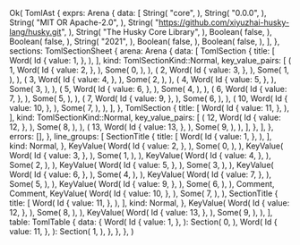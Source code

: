 Ok(
    TomlAst {
        exprs: Arena {
            data: [
                String(
                    "core",
                ),
                String(
                    "0.0.0",
                ),
                String(
                    "MIT OR Apache-2.0",
                ),
                String(
                    "https://github.com/xiyuzhai-husky-lang/husky.git",
                ),
                String(
                    "The Husky Core Library",
                ),
                Boolean(
                    false,
                ),
                Boolean(
                    false,
                ),
                String(
                    "2021",
                ),
                Boolean(
                    false,
                ),
                Boolean(
                    false,
                ),
            ],
        },
        sections: TomlSectionSheet {
            arena: Arena {
                data: [
                    TomlSection {
                        title: [
                            Word(
                                Id {
                                    value: 1,
                                },
                            ),
                        ],
                        kind: TomlSectionKind::Normal,
                        key_value_pairs: [
                            (
                                1,
                                Word(
                                    Id {
                                        value: 2,
                                    },
                                ),
                                Some(
                                    0,
                                ),
                            ),
                            (
                                2,
                                Word(
                                    Id {
                                        value: 3,
                                    },
                                ),
                                Some(
                                    1,
                                ),
                            ),
                            (
                                3,
                                Word(
                                    Id {
                                        value: 4,
                                    },
                                ),
                                Some(
                                    2,
                                ),
                            ),
                            (
                                4,
                                Word(
                                    Id {
                                        value: 5,
                                    },
                                ),
                                Some(
                                    3,
                                ),
                            ),
                            (
                                5,
                                Word(
                                    Id {
                                        value: 6,
                                    },
                                ),
                                Some(
                                    4,
                                ),
                            ),
                            (
                                6,
                                Word(
                                    Id {
                                        value: 7,
                                    },
                                ),
                                Some(
                                    5,
                                ),
                            ),
                            (
                                7,
                                Word(
                                    Id {
                                        value: 9,
                                    },
                                ),
                                Some(
                                    6,
                                ),
                            ),
                            (
                                10,
                                Word(
                                    Id {
                                        value: 10,
                                    },
                                ),
                                Some(
                                    7,
                                ),
                            ),
                        ],
                    },
                    TomlSection {
                        title: [
                            Word(
                                Id {
                                    value: 11,
                                },
                            ),
                        ],
                        kind: TomlSectionKind::Normal,
                        key_value_pairs: [
                            (
                                12,
                                Word(
                                    Id {
                                        value: 12,
                                    },
                                ),
                                Some(
                                    8,
                                ),
                            ),
                            (
                                13,
                                Word(
                                    Id {
                                        value: 13,
                                    },
                                ),
                                Some(
                                    9,
                                ),
                            ),
                        ],
                    },
                ],
            },
            errors: [],
        },
        line_groups: [
            SectionTitle {
                title: [
                    Word(
                        Id {
                            value: 1,
                        },
                    ),
                ],
                kind: Normal,
            },
            KeyValue(
                Word(
                    Id {
                        value: 2,
                    },
                ),
                Some(
                    0,
                ),
            ),
            KeyValue(
                Word(
                    Id {
                        value: 3,
                    },
                ),
                Some(
                    1,
                ),
            ),
            KeyValue(
                Word(
                    Id {
                        value: 4,
                    },
                ),
                Some(
                    2,
                ),
            ),
            KeyValue(
                Word(
                    Id {
                        value: 5,
                    },
                ),
                Some(
                    3,
                ),
            ),
            KeyValue(
                Word(
                    Id {
                        value: 6,
                    },
                ),
                Some(
                    4,
                ),
            ),
            KeyValue(
                Word(
                    Id {
                        value: 7,
                    },
                ),
                Some(
                    5,
                ),
            ),
            KeyValue(
                Word(
                    Id {
                        value: 9,
                    },
                ),
                Some(
                    6,
                ),
            ),
            Comment,
            Comment,
            KeyValue(
                Word(
                    Id {
                        value: 10,
                    },
                ),
                Some(
                    7,
                ),
            ),
            SectionTitle {
                title: [
                    Word(
                        Id {
                            value: 11,
                        },
                    ),
                ],
                kind: Normal,
            },
            KeyValue(
                Word(
                    Id {
                        value: 12,
                    },
                ),
                Some(
                    8,
                ),
            ),
            KeyValue(
                Word(
                    Id {
                        value: 13,
                    },
                ),
                Some(
                    9,
                ),
            ),
        ],
        table: TomlTable {
            data: {
                Word(
                    Id {
                        value: 1,
                    },
                ): Section(
                    0,
                ),
                Word(
                    Id {
                        value: 11,
                    },
                ): Section(
                    1,
                ),
            },
        },
    },
)